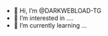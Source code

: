 - 👋 Hi, I’m @DARKWEBLOAD-TG
- 👀 I’m interested in ....
- 🌱 I’m currently learning ...

<!---
DARKWEBLOAD-TG/DARKWEBLOAD-TG is a ✨ special ✨ repository because its `README.md` (this file) appears on your GitHub profile.
You can click the Preview link to take a look at your changes.
--->

